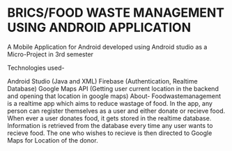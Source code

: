# BRICS/FOOD WASTE MANAGEMENT USING ANDROID APPLICATION

A Mobile Application for Android developed using Android studio as a Micro-Project in 3rd semester

Technologies used-

Android Studio (Java and XML)
Firebase (Authentication, Realtime Database)
Google Maps API (Getting user current location in the backend and opening that location in google maps)
About- Foodwastemanagement is a realtime app which aims to reduce wastage of food. In the app, any person can register themselves as a user and either donate or recieve food. When ever a user donates food, it gets stored in the realtime database. Information is retrieved from the database every time any user wants to recieve food. The one who wishes to recieve is then directed to Google Maps for Location of the donor.
